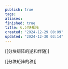 ```yaml
---
publish: true
tags: 
aliases: 
finished: true
title: 6.分块矩阵
created: "2024-12-29 08:09"
updated: "2024-12-30 03:14"
---
```

[[分块矩阵的逆和伴随]]

[[分块矩阵的秩]]

